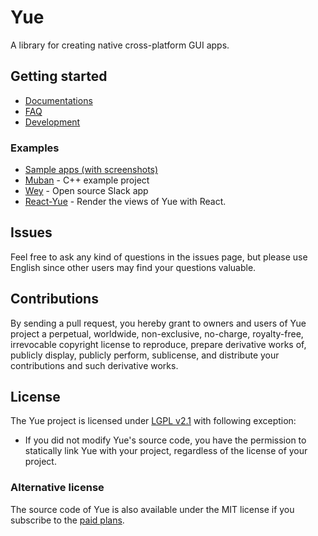 # Yue

A library for creating native cross-platform GUI apps.

## Getting started

* [Documentations](http://libyue.com)
* [FAQ](https://github.com/yue/yue/blob/master/docs/guides/faq.md)
* [Development](https://github.com/yue/yue/blob/master/docs/development)

### Examples

* [Sample apps (with screenshots)](https://github.com/yue/yue-sample-apps)
* [Muban](https://github.com/yue/muban) - C++ example project
* [Wey](https://github.com/yue/wey) - Open source Slack app
* [React-Yue](https://github.com/oyyd/react-yue) - Render the views of Yue with React.

## Issues

Feel free to ask any kind of questions in the issues page, but please use
English since other users may find your questions valuable.

## Contributions

By sending a pull request, you hereby grant to owners and users of Yue project a
perpetual, worldwide, non-exclusive, no-charge, royalty-free, irrevocable
copyright license to reproduce, prepare derivative works of, publicly display,
publicly perform, sublicense, and distribute your contributions and such
derivative works.

## License

The Yue project is licensed under [LGPL v2.1][license] with following exception:

* If you did not modify Yue's source code, you have the permission to statically
  link Yue with your project, regardless of the license of your project.

### Alternative license

The source code of Yue is also available under the MIT license if you subscribe
to the [paid plans][paid-plans].

[license]: https://github.com/yue/yue/blob/master/LICENSE
[paid-plans]: https://github.com/yue/yue/tree/master/docs/paid_plans
